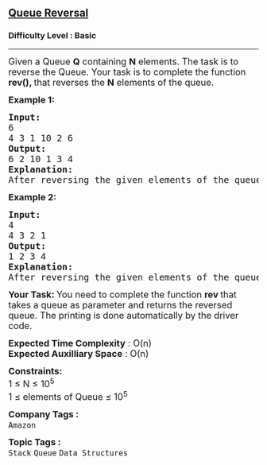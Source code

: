 <h2><a href="https://practice.geeksforgeeks.org/problems/queue-reversal/0">Queue Reversal</a></h2><h3>Difficulty Level : Basic</h3><hr><div class="problems_problem_content__Xm_eO"><p><span style="font-size: 18px;">Given a Queue <strong>Q</strong> containing <strong>N</strong> elements. The task is to reverse the Queue. Your task is to complete the&nbsp;function <strong>rev(), </strong>that reverses the <strong>N</strong> elements of the queue.</span></p>
<p><span style="font-size: 18px;"><strong>Example 1:</strong></span></p>
<pre><span style="font-size: 18px;"><strong>Input:
</strong>6
4 3 1 10 2 6
<strong>Output: 
</strong>6 2 10 1 3 4
<strong>Explanation: 
</strong>After reversing the given elements of the queue , the resultant queue will be 6 2 10 1 3 4.</span>
</pre>
<p><span style="font-size: 18px;"><strong>Example 2:</strong></span></p>
<pre><span style="font-size: 18px;"><strong>Input:
</strong>4
4 3 2 1&nbsp;
<strong>Output: 
</strong>1 2 3 4
<strong>Explanation: 
</strong>After reversing the given elements of the queue , the resultant queue will be 1 2 3 4.</span></pre>
<p><span style="font-size: 18px;"><strong>Your Task: </strong>You need to complete the function <strong>rev </strong>that takes a queue as parameter and returns the reversed queue. The printing is done automatically by the driver code.</span></p>
<p><span style="font-size: 18px;"><strong>Expected Time Complexity</strong> : O(n)<br><strong>Expected Auxilliary Space</strong> : O(n)</span></p>
<p><span style="font-size: 18px;"><strong>Constraints:</strong><br>1 ≤ N ≤ 10<sup>5</sup><br>1 ≤ elements of Queue ≤ 10<sup>5</sup></span></p></div><p><span style=font-size:18px><strong>Company Tags : </strong><br><code>Amazon</code>&nbsp;<br><p><span style=font-size:18px><strong>Topic Tags : </strong><br><code>Stack</code>&nbsp;<code>Queue</code>&nbsp;<code>Data Structures</code>&nbsp;